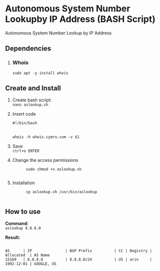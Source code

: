 # Autonomous System Number  Lookupby IP  Address (BASH Script)
Autonomous System Number  Lookup by IP  Address

<h2>Dependencies</h2>
<ol>
  <li><h3>Whois</h3>
    <code>sudo apt -y install whois</code>    
  </li>
</ol>
<h2>Create and Install</h2>
<ol>
  <li>
<p>
Create bash script:<br />
<code>nano aslookup.sh</code>
</p>
 </li>
 <li>
<p>
Insert code<br />
<code>
#!/bin/bash
</code><br />
<code>
whois -h whois.cymru.com -v $1
</code>
</p>
</li>
<li>
  <p>
    Save<br />
    <code>ctrl+o ENTER</code>
  </p>
</li>
<li>
  <p>
  Change the access permissions<br />
    <code>
      sudo chmod +x aslookup.sh
    </code>
  </p>
</li>
<li>
  <p>Installation<br />
    <code>
      cp aslookup.sh /usr/bin/aslookup
    </code>
  </p>
</li>
</ol>
  
<h2>How to use</h2>
<p>
  <b>Command:</b><br />
<code>aslookup 8.8.8.8</code></p>
<p><b>Result:</b><br />
<pre>
<code>
AS      | IP               | BGP Prefix          | CC | Registry | Allocated  | AS Name
15169   | 8.8.8.8          | 8.8.8.0/24          | US | arin     | 1992-12-01 | GOOGLE, US
</code>
</pre>
</p>
